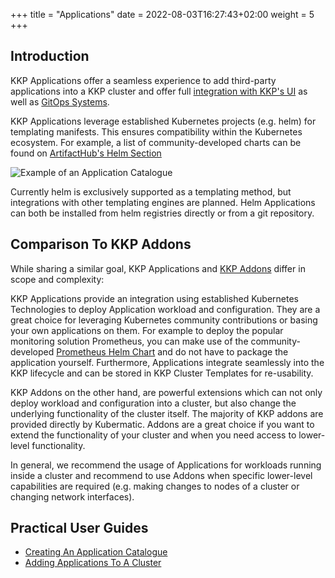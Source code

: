 +++
title = "Applications"
date =  2022-08-03T16:27:43+02:00
weight = 5
+++
## Introduction

KKP Applications offer a seamless experience to add third-party applications into a KKP cluster and offer full [integration with KKP's UI](./add-applications-to-cluster#adding-applications) as well as [GitOps Systems](add-applications-to-cluster#managing-applications-via-gitops).

KKP Applications leverage established Kubernetes projects (e.g. helm) for templating manifests. This ensures compatibility within the Kubernetes ecosystem. For example, a list of community-developed charts can be found on [ArtifactHub's Helm Section](https://artifacthub.io/packages/search?kind=0&sort=relevance&page=1)

![Example of an Application Catalogue](/img/kubermatic/common/applications/application-catalogue.png "Example of an Application Catalogue")

Currently helm is exclusively supported as a templating method, but integrations with other templating engines are planned.
Helm Applications can both be installed from helm registries directly or from a git repository.

## Comparison To KKP Addons

While sharing a similar goal, KKP Applications and [KKP Addons](../../architecture/concept/kkp-concepts/addons/) differ in scope and complexity:

KKP Applications provide an integration using established Kubernetes Technologies to deploy Application workload and configuration.
They are a great choice for leveraging Kubernetes community contributions or basing your own applications on them. For example to deploy the popular monitoring solution Prometheus, you can make use of the community-developed [Prometheus Helm Chart](https://github.com/prometheus-community/helm-charts) and do not have to package the application yourself.
Furthermore, Applications integrate seamlessly into the KKP lifecycle and can be stored in KKP Cluster Templates for re-usability.

KKP Addons on the other hand, are powerful extensions which can not only deploy workload and configuration into a cluster, but also change the underlying functionality of the cluster itself. The majority of KKP addons are provided directly by Kubermatic.
Addons are a great choice if you want to extend the functionality of your cluster and when you need access to lower-level functionality.

In general, we recommend the usage of Applications for workloads running inside a cluster and recommend to use Addons when specific lower-level capabilities are required (e.g. making changes to nodes of a cluster or changing network interfaces).

## Practical User Guides

- [Creating An Application Catalogue](./create-application-catalogue/)
- [Adding Applications To A Cluster](./add-applications-to-cluster/)
